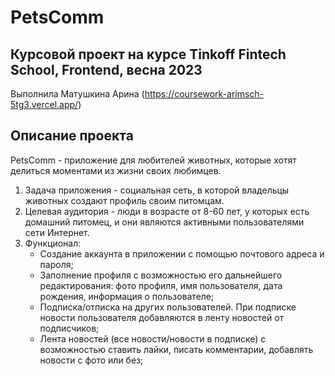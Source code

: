 # PetsComm

## Курсовой проект на курсе Tinkoff Fintech School, Frontend, весна 2023
Выполнила Матушкина Арина 
(https://coursework-arimsch-5tg3.vercel.app/)

## Описание проекта
PetsComm - приложение для любителей животных, которые хотят делиться моментами из жизни своих любимцев.
1. Задача приложения - социальная сеть, в которой владельцы животных создают профиль своим питомцам.
2. Целевая аудитория - люди в возрасте от 8-60 лет, у которых есть домашний питомец, и они являются активными пользователями сети Интернет.
3. Функционал: 
   - Создание аккаунта в приложении с помощью почтового адреса и пароля;
   - Заполнение профиля с возможностью его дальнейшего редактирования: фото профиля, имя пользователя, дата рождения, информация о пользователе;
   - Подписка/отписка на других пользователей. При подписке новости пользователя добавляются в ленту новостей от подписчиков;
   - Лента новостей (все новости/новости в подписке) с возможностью ставить лайки, писать комментарии, добавлять новости c фото или без;

